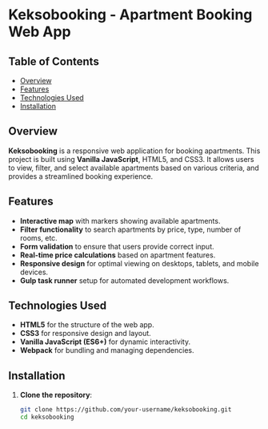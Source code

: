 # Keksobooking - Apartment Booking Web App

## Table of Contents
- [Overview](#overview)
- [Features](#features)
- [Technologies Used](#technologies-used)
- [Installation](#installation)

## Overview
**Keksobooking** is a responsive web application for booking apartments. This project is built using **Vanilla JavaScript**, HTML5, and CSS3. It allows users to view, filter, and select available apartments based on various criteria, and provides a streamlined booking experience.

## Features
- **Interactive map** with markers showing available apartments.
- **Filter functionality** to search apartments by price, type, number of rooms, etc.
- **Form validation** to ensure that users provide correct input.
- **Real-time price calculations** based on apartment features.
- **Responsive design** for optimal viewing on desktops, tablets, and mobile devices.
- **Gulp task runner** setup for automated development workflows.

## Technologies Used
- **HTML5** for the structure of the web app.
- **CSS3** for responsive design and layout.
- **Vanilla JavaScript (ES6+)** for dynamic interactivity.
- **Webpack** for bundling and managing dependencies.

## Installation
1. **Clone the repository**:
   ```bash
   git clone https://github.com/your-username/keksobooking.git
   cd keksobooking
